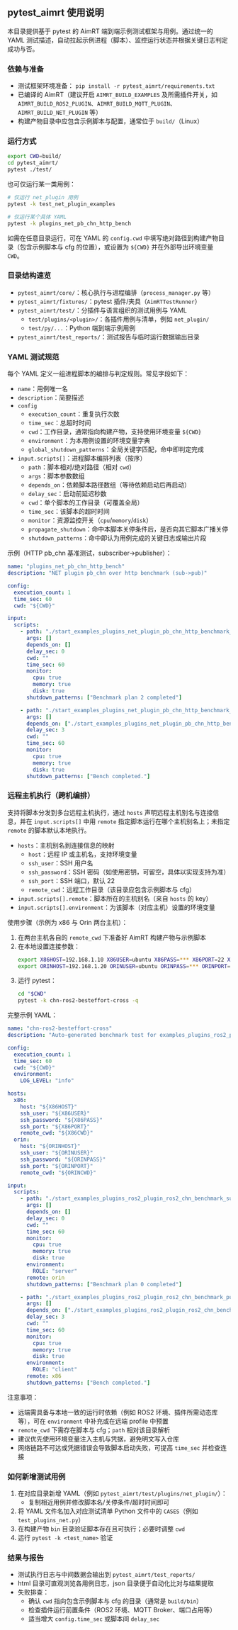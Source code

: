 ## pytest_aimrt 使用说明

本目录提供基于 pytest 的 AimRT 端到端示例测试框架与用例。通过统一的 YAML 测试描述，自动拉起示例进程（脚本）、监控运行状态并根据关键日志判定成功与否。

### 依赖与准备
- 测试框架环境准备： `pip install -r pytest_aimrt/requirements.txt`
- 已编译的 AimRT（建议开启 `AIMRT_BUILD_EXAMPLES` 及所需插件开关，如 `AIMRT_BUILD_ROS2_PLUGIN`、`AIMRT_BUILD_MQTT_PLUGIN`、`AIMRT_BUILD_NET_PLUGIN` 等）
- 构建产物目录中应包含示例脚本与配置，通常位于 `build/`（Linux）

### 运行方式

```bash
export CWD=build/
cd pytest_aimrt/
pytest ./test/
```

也可仅运行某一类用例：

```bash
# 仅运行 net_plugin 用例
pytest -k test_net_plugin_examples

# 仅运行某个具体 YAML
pytest -k plugins_net_pb_chn_http_bench
```

如需在任意目录运行，可在 YAML 的 `config.cwd` 中填写绝对路径到构建产物目录（包含示例脚本与 cfg 的位置），或设置为 `${CWD}` 并在外部导出环境变量 `CWD`。

### 目录结构速览
- `pytest_aimrt/core/`：核心执行与进程编排（`process_manager.py` 等）
- `pytest_aimrt/fixtures/`：pytest 插件/夹具（`AimRTTestRunner`）
- `pytest_aimrt/test/`：分插件与语言组织的测试用例与 YAML
  - `test/plugins/<plugin>/`：各插件用例与清单，例如 `net_plugin/`
  - `test/py/...`：Python 端到端示例用例
- `pytest_aimrt/test_reports/`：测试报告与临时运行数据输出目录

### YAML 测试规范
每个 YAML 定义一组进程脚本的编排与判定规则。常见字段如下：

- `name`：用例唯一名
- `description`：简要描述
- `config`
  - `execution_count`：重复执行次数
  - `time_sec`：总超时时间
  - `cwd`：工作目录，通常指向构建产物，支持使用环境变量 `${CWD}`
  - `environment`：为本用例设置的环境变量字典
  - `global_shutdown_patterns`：全局关键字匹配，命中即判定完成
- `input.scripts[]`：进程脚本编排列表（按序）
  - `path`：脚本相对/绝对路径（相对 `cwd`）
  - `args`：脚本参数数组
  - `depends_on`：依赖脚本路径数组（等待依赖启动后再启动）
  - `delay_sec`：启动前延迟秒数
  - `cwd`：单个脚本的工作目录（可覆盖全局）
  - `time_sec`：该脚本的超时时间
  - `monitor`：资源监控开关（`cpu`/`memory`/`disk`）
  - `propagate_shutdown`：命中本脚本关停条件后，是否向其它脚本广播关停
  - `shutdown_patterns`：命中即认为用例完成的关键日志或输出片段

示例（HTTP pb_chn 基准测试，subscriber->publisher）：

```yaml
name: "plugins_net_pb_chn_http_bench"
description: "NET plugin pb_chn over http benchmark (sub->pub)"

config:
  execution_count: 1
  time_sec: 60
  cwd: "${CWD}"

input:
  scripts:
    - path: "./start_examples_plugins_net_plugin_pb_chn_http_benchmark_sub.sh"
      args: []
      depends_on: []
      delay_sec: 0
      cwd: ""
      time_sec: 60
      monitor:
        cpu: true
        memory: true
        disk: true
      shutdown_patterns: ["Benchmark plan 2 completed"]

    - path: "./start_examples_plugins_net_plugin_pb_chn_http_benchmark_pub.sh"
      args: []
      depends_on: ["./start_examples_plugins_net_plugin_pb_chn_http_benchmark_sub.sh"]
      delay_sec: 3
      cwd: ""
      time_sec: 60
      monitor:
        cpu: true
        memory: true
        disk: true
      shutdown_patterns: ["Bench completed."]
```

### 远程主机执行（跨机编排）
支持将脚本分发到多台远程主机执行，通过 `hosts` 声明远程主机别名与连接信息，并在 `input.scripts[]` 中用 `remote` 指定脚本运行在哪个主机别名上；未指定 `remote` 的脚本默认本地执行。

- `hosts`：主机别名到连接信息的映射
  - `host`：远程 IP 或主机名，支持环境变量
  - `ssh_user`：SSH 用户名
  - `ssh_password`：SSH 密码（如使用密钥，可留空，具体以实现支持为准）
  - `ssh_port`：SSH 端口，默认 22
  - `remote_cwd`：远程工作目录（该目录应包含示例脚本与 cfg）
- `input.scripts[].remote`：脚本所在的主机别名（来自 `hosts` 的 key）
- `input.scripts[].environment`：为该脚本（对应主机）设置的环境变量

使用步骤（示例为 x86 与 Orin 两台主机）：
1) 在两台主机各自的 `remote_cwd` 下准备好 AimRT 构建产物与示例脚本
2) 在本地设置连接参数：
   ```bash
   export X86HOST=192.168.1.10 X86USER=ubuntu X86PASS=*** X86PORT=22 X86CWD=/path/to/remote/build
   export ORINHOST=192.168.1.20 ORINUSER=ubuntu ORINPASS=*** ORINPORT=22 ORINCWD=/path/to/remote/build
   ```
3) 运行 pytest：
   ```bash
   cd "$CWD"
   pytest -k chn-ros2-besteffort-cross -q
   ```

完整示例 YAML：

```yaml
name: "chn-ros2-besteffort-cross"
description: "Auto-generated benchmark test for examples_plugins_ros2_plugin_ros2_chn_besteffort_x86_2_orin_multi_topic_msg_size_512"

config:
  execution_count: 1
  time_sec: 60
  cwd: "${CWD}"
  environment:
    LOG_LEVEL: "info"

hosts:
  x86:
    host: "${X86HOST}"
    ssh_user: "${X86USER}"
    ssh_password: "${X86PASS}"
    ssh_port: "${X86PORT}"
    remote_cwd: "${X86CWD}"
  orin:
    host: "${ORINHOST}"
    ssh_user: "${ORINUSER}"
    ssh_password: "${ORINPASS}"
    ssh_port: "${ORINPORT}"
    remote_cwd: "${ORINCWD}"

input:
  scripts:
    - path: "./start_examples_plugins_ros2_plugin_ros2_chn_benchmark_sub_besteffort_x86-2-orin_multi-topic_msg_size_512.sh"
      args: []
      depends_on: []
      delay_sec: 0
      cwd: ""
      time_sec: 60
      monitor:
        cpu: true
        memory: true
        disk: true
      environment:
        ROLE: "server"
      remote: orin
      shutdown_patterns: ["Benchmark plan 0 completed"]

    - path: "./start_examples_plugins_ros2_plugin_ros2_chn_benchmark_pub_besteffort_x86-2-orin_multi-topic_msg_size_512.sh"
      args: []
      depends_on: ["./start_examples_plugins_ros2_plugin_ros2_chn_benchmark_sub_besteffort_x86-2-orin_multi-topic_msg_size_512.sh"]
      delay_sec: 3
      cwd: ""
      time_sec: 60
      monitor:
        cpu: true
        memory: true
        disk: true
      environment:
        ROLE: "client"
      remote: x86
      shutdown_patterns: ["Bench completed."]
```

注意事项：
- 远端需具备与本地一致的运行时依赖（例如 ROS2 环境、插件所需动态库等），可在 `environment` 中补充或在远端 profile 中预置
- `remote_cwd` 下需存在脚本与 cfg；`path` 相对该目录解析
- 建议优先使用环境变量注入主机与凭据，避免明文写入仓库
- 网络链路不可达或凭据错误会导致脚本启动失败，可提高 `time_sec` 并检查连接

### 如何新增测试用例
1) 在对应目录新增 YAML（例如 `pytest_aimrt/test/plugins/net_plugin/`）：
   - 复制相近用例并修改脚本名/关停条件/超时时间即可
2) 将 YAML 文件名加入对应测试清单 Python 文件中的 `CASES`（例如 `test_plugins_net.py`）
3) 在构建产物 `bin` 目录验证脚本存在且可执行；必要时调整 `cwd`
4) 运行 `pytest -k <test_name>` 验证

### 结果与报告
- 测试执行日志与中间数据会输出到 `pytest_aimrt/test_reports/`
- html 目录可直观浏览各用例日志，json 目录便于自动化比对与结果提取
- 失败排查：
  - 确认 `cwd` 指向包含示例脚本与 cfg 的目录（通常是 `build/bin`）
  - 检查插件运行前置条件（ROS2 环境、MQTT Broker、端口占用等）
  - 适当增大 `config.time_sec` 或脚本间 `delay_sec`



